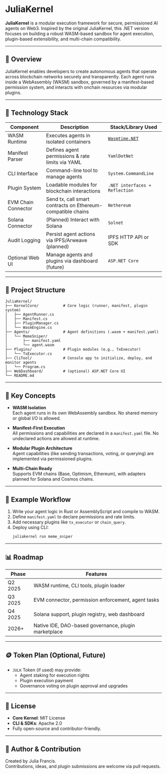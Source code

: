 # JuliaKernel

**JuliaKernel** is a modular execution framework for secure, permissioned AI agents on Web3. Inspired by the original JuliaKernel, this .NET version focuses on building a robust WASM-based sandbox for agent execution, plugin-based extensibility, and multi-chain compatibility.

---

## 🚀 Overview

JuliaKernel enables developers to create autonomous agents that operate across blockchain networks securely and transparently. Each agent runs inside a WebAssembly (WASM) sandbox, governed by a manifest-based permission system, and interacts with onchain resources via modular plugins.

---

## 💪 Technology Stack

| Component           | Description                                                 | Stack/Library Used                                                    |
| ------------------- | ----------------------------------------------------------- | --------------------------------------------------------------------- |
| WASM Runtime        | Executes agents in isolated containers                      | [`Wasmtime.NET`](https://github.com/bytecodealliance/wasmtime-dotnet) |
| Manifest Parser     | Defines agent permissions & rate limits via YAML            | `YamlDotNet`                                                          |
| CLI Interface       | Command-line tool to manage agents                          | `System.CommandLine`                                                  |
| Plugin System       | Loadable modules for blockchain interactions                | `.NET interfaces + Reflection`                                        |
| EVM Chain Connector | Send tx, call smart contracts on Ethereum-compatible chains | `Nethereum`                                                           |
| Solana Connector    | (Planned) Interact with Solana                              | `Solnet`                                                              |
| Audit Logging       | Persist agent actions via IPFS/Arweave (planned)            | IPFS HTTP API or SDK                                                  |
| Optional Web UI     | Manage agents and plugins via dashboard (future)            | `ASP.NET Core`                                                        |

---

## 📂 Project Structure

```text
JuliaKernel/
├── KernelCore/           # Core logic (runner, manifest, plugin system)
│   ├── AgentRunner.cs
│   ├── Manifest.cs
│   ├── PluginManager.cs
│   └── WasmEngine.cs
├── Agents/               # Agent definitions (.wasm + manifest.yaml)
│   └── MemeSniper/
│       ├── manifest.yaml
│       └── agent.wasm
├── Plugins/              # Plugin modules (e.g., TxExecutor)
│   └── TxExecutor.cs
├── CliTool/              # Console app to initialize, deploy, and monitor agents
│   └── Program.cs
├── WebDashboard/         # (optional) ASP.NET Core UI
└── README.md
```

---

## 🧹 Key Concepts

- **WASM Isolation**  
  Each agent runs in its own WebAssembly sandbox. No shared memory or global I/O is allowed.

- **Manifest-First Execution**  
  All permissions and capabilities are declared in a `manifest.yaml` file. No undeclared actions are allowed at runtime.

- **Modular Plugin Architecture**  
  Agent capabilities (like sending transactions, voting, or querying) are implemented via permissioned plugins.

- **Multi-Chain Ready**  
  Supports EVM chains (Base, Optimism, Ethereum), with adapters planned for Solana and Cosmos chains.

---

## 🔧 Example Workflow

1. Write your agent logic in Rust or AssemblyScript and compile to WASM.
2. Define `manifest.yaml` to declare permissions and rate limits.
3. Add necessary plugins like `tx_executor` or `chain_query`.
4. Deploy using CLI:
   ```bash
   juliakernel run meme_sniper
   ```

---

## 📊 Roadmap

| Phase   | Features                                             |
| ------- | ---------------------------------------------------- |
| Q2 2025 | WASM runtime, CLI tools, plugin loader               |
| Q3 2025 | EVM connector, permission enforcement, agent tasks   |
| Q4 2025 | Solana support, plugin registry, web dashboard       |
| 2026+   | Native IDE, DAO-based governance, plugin marketplace |

---

## 🪙 Token Plan (Optional, Future)

- `JULK` Token (if used) may provide:
  - Agent staking for execution rights
  - Plugin execution payment
  - Governance voting on plugin approval and upgrades

---

## 📄 License

- **Core Kernel**: MIT License  
- **CLI & SDKs**: Apache 2.0  
- Fully open-source and contributor-friendly.

---

## 👷 Author & Contribution

Created by Julia Francis.  
Contributions, ideas, and plugin submissions are welcome via pull requests.
